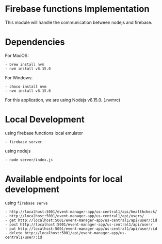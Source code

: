Firebase functions Implementation
===

This module will handle the communication between nodejs and firebase.

Dependencies
===

For MacOS:

```
- brew install nvm
- nvm install v8.15.0
```

For Windows:

```
- choco install nvm
- nvm install v8.15.0
```

For this application, we are using Nodejs v8.15.0. (.nvmrc)

Local Development
===

using firebase functions local emulator

```
- firebase server
```

using nodejs

```
- node server/index.js
```

Available endpoints for local development
===

using ```firebase serve```
```
- http://localhost:5001/event-manager-app/us-central1/api/healthcheck/
- http://localhost:5001/event-manager-app/us-central1/api/users/
- get http://localhost:5001/event-manager-app/us-central1/api/user/:id
- post http://localhost:5001/event-manager-app/us-central1/api/user/
- put http://localhost:5001/event-manager-app/us-central1/api/user/:id
- delete http://localhost:5001/api/event-manager-app/us-central1/user/:id
```

